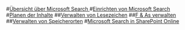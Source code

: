 #[Übersicht über Microsoft Search ](overview-microsoft-search.md)
#[Einrichten von Microsoft Search](setup-microsoft-search.md)
#[Planen der Inhalte](plan-your-content.md)
##[Verwalten von Lesezeichen](manage-bookmarks.md)
##[F & As verwalten](manage-qas.md)
##[Verwalten von Speicherorten](manage-locations.md)
#[Microsoft Search in SharePoint Online](get-started-search-in-sharepoint-online.md)